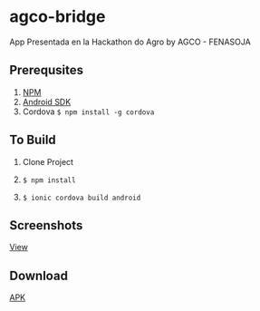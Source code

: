 # agco-bridge

App Presentada en la Hackathon do Agro by AGCO - FENASOJA

## Prerequsites

1. [NPM](https://nodejs.org/es/download/)
2. [Android SDK](https://developer.android.com/studio/?hl=es-419)
3. Cordova `$ npm install -g cordova`

## To Build

1. Clone Project

2. `$ npm install`

3. `$ ionic cordova build android`

## Screenshots

[View](https://github.com/je-brasil-argentina/agco-bridge/blob/master/dl/README.md)

## Download

[APK](https://github.com/je-brasil-argentina/agco-bridge/raw/master/dl/agco-bridge-v2.apk)
